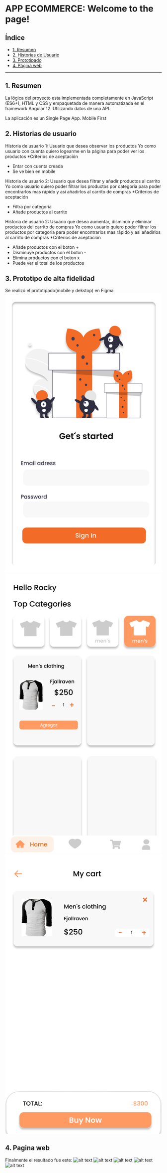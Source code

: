 # APP ECOMMERCE: Welcome to the page!

## Índice

* [1. Resumen](#1-resumen)
* [2. Historias de Usuario](#2-historias-de-usuario)
* [3. Prototipado](#3-prototipado)
* [4. Página web](#4-página-web)

***

## 1. Resumen

La lógica del proyecto esta implementada completamente en JavaScript (ES6+), HTML y CSS y empaquetada de manera automatizada en el framework Angular 12. Utilizando datos de una API.

La aplicación es un Single Page App. Mobile First

## 2. Historias de usuario

Historia de usuario 1: Usuario que desea observar los productos
Yo como usuario con cuenta quiero logearme en la página para poder ver los productos
*Criterios de aceptación
- Entar con cuenta creada
- Se ve bien en mobile

Historia de usuario 2: Usuario que desea filtrar y añadir productos al carrito
Yo como usuario quiero poder filtrar los productos por categoria para poder encontrarlos mas rápido y asi añadirlos al carrito de compras
*Criterios de aceptación
- Filtra por categoria
- Añade productos al carrito

Historia de usuario 2: Usuario que desea aumentar, disminuir y eliminar productos del carrito de compras
Yo como usuario quiero poder filtrar los productos por categoria para poder encontrarlos mas rápido y asi añadirlos al carrito de compras
*Criterios de aceptación
- Añade productos con el boton +
- Disminuye productos con el boton -
- Elimina productos con el boton x
- Puede ver el total de los productos

## 3. Prototipo de alta fidelidad
Se realizó el prototipado(mobile y dekstop) en Figma
![alt text](reto-tech/src/assets/img/mobile1.svg)
![alt text](reto-tech/src/assets/img/mobile2.svg)
![alt text](reto-tech/src/assets/img/mobile3.svg)

## 4. Pagina web
Finalmente el resultado fue este:
![alt text](src/data/imagen/home.jpg)
![alt text](src/data/imagen/pokedex.jpg)
![alt text](src/data/imagen/filtros.jpg)
![alt text](src/data/imagen/modal.jpg)
![alt text](src/data/imagen/info.jpg)
